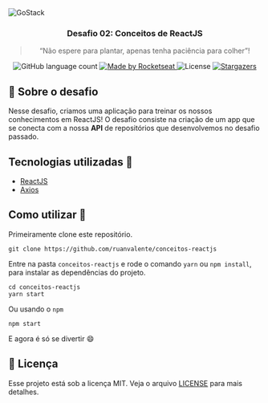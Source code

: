 <img alt="GoStack" src="https://storage.googleapis.com/golden-wind/bootcamp-gostack/header-desafios.png" />

<h3 align="center">
  Desafio 02: Conceitos de ReactJS
</h3>

<blockquote align="center">“Não espere para plantar, apenas tenha paciência para colher”!</blockquote>

<p align="center">
  <img alt="GitHub language count" src="https://img.shields.io/github/languages/count/rocketseat/bootcamp-gostack-desafios?color=%2304D361">

  <a href="https://rocketseat.com.br">
    <img alt="Made by Rocketseat" src="https://img.shields.io/badge/made%20by-Rocketseat-%2304D361">
  </a>

  <img alt="License" src="https://img.shields.io/badge/license-MIT-%2304D361">

  <a href="https://github.com/Rocketseat/bootcamp-gostack-desafios/stargazers">
    <img alt="Stargazers" src="https://img.shields.io/github/stars/rocketseat/bootcamp-gostack-desafios?style=social">
  </a>
</p>

## :rocket: Sobre o desafio

Nesse desafio, criamos uma aplicação para treinar os nossos conhecimentos em ReactJS!
O desafio consiste na criação de um app que se conecta com a nossa **API** de repositórios que desenvolvemos no desafio passado.
## Tecnologias utilizadas :memo:

- [ReactJS](https://reactjs.org/)
- [Axios](https://github.com/axios/axios)

## Como utilizar 🤔

Primeiramente clone este repositório.

```
git clone https://github.com/ruanvalente/conceitos-reactjs
```
Entre na pasta `conceitos-reactjs` e rode o comando `yarn` ou `npm install`, para instalar as dependências do projeto.

```
cd conceitos-reactjs
yarn start 
```

Ou usando o `npm`

```
npm start
```

E agora é só se divertir :smile:

## :memo: Licença

Esse projeto está sob a licença MIT. Veja o arquivo [LICENSE](LICENSE) para mais detalhes.
